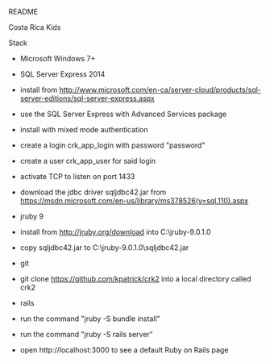 README

Costa Rica Kids

Stack

* Microsoft Windows 7+

* SQL Server Express 2014
 * install from http://www.microsoft.com/en-ca/server-cloud/products/sql-server-editions/sql-server-express.aspx
 * use the SQL Server Express with Advanced Services package
 * install with mixed mode authentication
 * create a login crk_app_login with password "password"
 * create a user crk_app_user for said login
 * activate TCP to listen on port 1433
 * download the jdbc driver sqljdbc42.jar from https://msdn.microsoft.com/en-us/library/ms378526(v=sql.110).aspx

* jruby 9
 * install from http://jruby.org/download into C:\jruby-9.0.1.0
 * copy sqljdbc42.jar to C:\jruby-9.0.1.0\sqljdbc42.jar

* git
 * git clone https://github.com/kpatrick/crk2 into a local directory called crk2

* rails
 * run the command "jruby -S bundle install"
 * run the command "jruby -S rails server"
 * open http://localhost:3000 to see a default Ruby on Rails page

